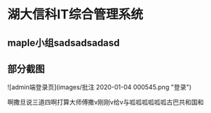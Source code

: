 # 湖大信科IT综合管理系统
## maple小组sadsadsadasd

## 部分截图
![admin端登录页](images/批注 2020-01-04 000545.png  "登录")

啊撒旦说三道四啊打算大师傅撒v刚刚v给v与呱呱呱呱呱呱古巴共和国和
